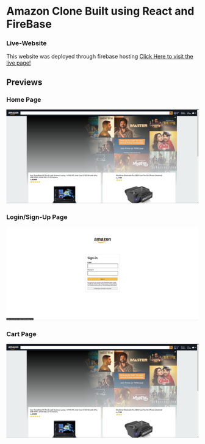 # Amazon Clone Built using React and FireBase

### Live-Website
This website was deployed through firebase hosting [Click Here to visit the live page!](https://ecommerce-ed61b.web.app/)


## Previews

### Home Page
<img src="Screenshots/s.png">

### Login/Sign-Up Page
<img src="Screenshots/s1.png">

### Cart Page
<img src="Screenshots/s.png">
